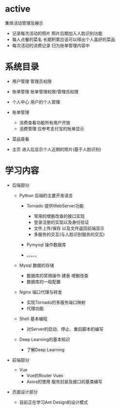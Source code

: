 # active
集体活动管理及展示

- 记录每次活动的照片 照片后期加入人脸识别功能
- 每人点餐的菜名 长期积累应该可以得出个人喜好的菜品
- 每次活动的消费记录  归为账单管理内容中

# 系统目录
- 用户管理  管理员权限

- 账单管理  账单管理权限/管理员权限

- 个人中心  用户的个人管理

- 账单管理 
	- 消费查看功能所有用户开放
	- 消费管理 应参考支付宝的账单显示

- 菜品查看

- 主页  进入后显示个人近期的照片(基于人脸识别)

# 学习内容

- 后端部分
	- Python  后端的主要开发语言
		- Tornado 提供WebServer功能
			- 常用的增删改查的接口实现
			- 登录注册的实现以及身份验证
			- 文件上传/保存 以及文件返回前端显示
			- 多服务的交互(与人脸识别服务的交互)
		- Pymysql 操作数据库

		- 。。。。。

	- Mysql 数据的存储
		- 数据库的常用操作 建表 增删改查
		- 数据库的一般配置

	- Nginx 端口代理与转发
		- 实现Tornado的多服务端口映射
		- 代理功能

	- Shell 基本编程
		- 对Server的启动、停止、重启脚本的编写

	- Deep Learning的基本知识
		- 了解Deep Learning

- 前端部分

	- Vue
		- Vue的Router Vuex 
		- Axios的使用 服务封装及接口的基类编写

- 页面设计部分
	- 目前正在学习Ant Design的设计模式